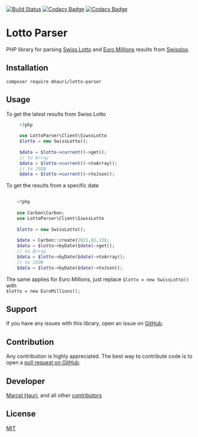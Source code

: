 [![Build Status](https://img.shields.io/travis/com/mhauri/lotto-parser?style=flat-square)](https://travis-ci.com/mhauri/lotto-parser)
[![Codacy Badge](https://img.shields.io/codacy/grade/5219b287ca0f4393b392688a8daa1919?style=flat-square)](https://www.codacy.com/gh/mhauri/lotto-parser/dashboard?utm_source=github.com&amp;utm_medium=referral&amp;utm_content=mhauri/lotto-parser&amp;utm_campaign=Badge_Grade)
[![Codacy Badge](https://img.shields.io/codacy/coverage/5219b287ca0f4393b392688a8daa1919?label=code%20coverage&style=flat-square)](https://www.codacy.com/gh/mhauri/lotto-parser/dashboard?utm_source=github.com&utm_medium=referral&utm_content=mhauri/lotto-parser&utm_campaign=Badge_Coverage)

# Lotto Parser

PHP library for parsing [Swiss Lotto](https://www.swisslos.ch/en/swisslotto/information/winning-numbers/winning-numbers.html) and [Euro Millions](https://www.swisslos.ch/en/euromillions/information/winning-numbers/winning-numbers.html) results from [Swisslos](https://www.swisslos.ch/en/home.html).

## Installation

```  
composer require mhauri/lotto-parser  
```  

## Usage

To get the latest results from Swiss Lotto

```php 
     <?php    
     
     use LottoParser\Client\SiwssLotto    
     $lotto = new SwissLotto();      
        
     $data = $lotto->current()->get();    
     // to Array    
     $data = $lotto->current()->toArray();    
     // to JSON    
	 $data = $lotto->current()->toJson(); 
```   

To get the results from a specific date

```php 
	
    <?php    
	
    use Carbon\Carbon;    
    use LottoParser\Client\SiwssLotto       
       
    $lotto = new SwissLotto();      
        
    $date = Carbon::create(2021,02,13);     
    $data = $lotto->byDate($date)->get();    
    // to Array    
    $data = $lotto->byDate($date)->toArray();    
    // to JSON    
    $data = $lotto->byDate($date)->toJson();

```

The same applies for Euro Millions, just replace `$lotto = new SwissLotto()` with  
`$lotto = new EuroMillions();`

Support
-------  
If you have any issues with this library, open an issue on [GitHub](https://github.com/mhauri/lotto-parser/issues).

Contribution
------------  
Any contribution is highly appreciated. The best way to contribute code is to open
a [pull request on GitHub](https://help.github.com/articles/using-pull-requests).

Developer
---------  
[Marcel Hauri](https://github.com/mhauri), and all
other [contributors](https://github.com/mhauri/lotto-parser/contributors)

License
-------  
[MIT](https://opensource.org/licenses/MIT)